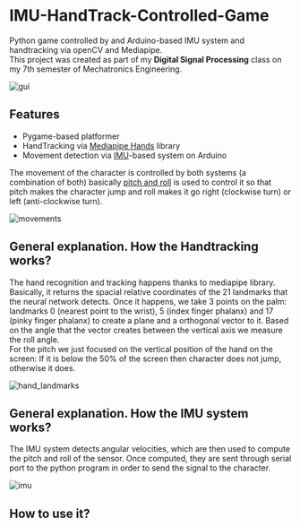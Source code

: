 # IMU-HandTrack-Controlled-Game
Python game controlled by and Arduino-based IMU system and handtracking via openCV and Mediapipe.</br>
This project was created as part of my <b>Digital Signal Processing</b> class on my 7th semester of Mechatronics Engineering.

![gui](https://user-images.githubusercontent.com/53312754/120088795-e649a180-c0b9-11eb-98be-0b633f35de2f.png)

## Features
<ul>
  <li>Pygame-based platformer</li>
  <li>HandTracking via <a href="https://google.github.io/mediapipe/solutions/hands">Mediapipe Hands</a> library</li>
  <li>Movement detection via <a href="https://en.wikipedia.org/wiki/Inertial_measurement_unit">IMU</a>-based system on Arduino</li>
</ul>

The movement of the character is controlled by both systems (a combination of both) basically <a href="https://en.wikipedia.org/wiki/Aircraft_principal_axes">pitch and roll</a> is used to control it so that pitch makes the character jump and roll makes it go right (clockwise turn) or left (anti-clockwise turn).

![movements](https://user-images.githubusercontent.com/53312754/120088869-96b7a580-c0ba-11eb-9398-9e1c2b3482e2.png)

## General explanation. How the Handtracking works?
The hand recognition and tracking happens thanks to mediapipe library. Basically, it returns the spacial relative coordinates of the 21 landmarks that the neural network detects. Once it happens, we take 3 points on the palm: landmarks 0 (nearest point to the wrist), 5 (index finger phalanx) and 17 (pinky finger phalanx) to create a plane and a orthogonal vector to it. Based on the angle that the vector creates between the vertical axis we measure the roll angle.</br>
For the pitch we just focused on the vertical position of the hand on the screen: If it is below the 50% of the screen then character does not jump, otherwise it does.</br>

![hand_landmarks](https://user-images.githubusercontent.com/53312754/120089110-d67f8c80-c0bc-11eb-8fff-2bc0d9cae90b.png)


## General explanation. How the IMU system works?
The IMU system detects angular velocities, which are then used to compute the pitch and roll of the sensor. Once computed, they are sent through serial port to the python program in order to send the signal to the character.

![imu](https://user-images.githubusercontent.com/53312754/120089158-3ece6e00-c0bd-11eb-931e-cb53583260c8.png)


## How to use it?
